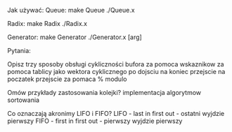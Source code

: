Jak używać:
Queue:
make Queue
./Queue.x

Radix:
make Radix
./Radix.x

Generator:
make Generator
./Generator.x [arg]

Pytania:

Opisz trzy sposoby obsługi cykliczności bufora
    za pomoca wskaznikow
    za pomoca tablicy jako wektora cyklicznego
        po dojsciu na koniec przejscie na poczatek
        przejscie za pomaca % modulo 

Omów przykłady zastosowania kolejki?
    implementacja algorytmow sortowania

Co oznaczają akronimy LIFO i FIFO?
    LIFO - last in first out - ostatni wyjdzie pierwszy
    FIFO - first in first out - pierwszy wyjdzie pierwszy